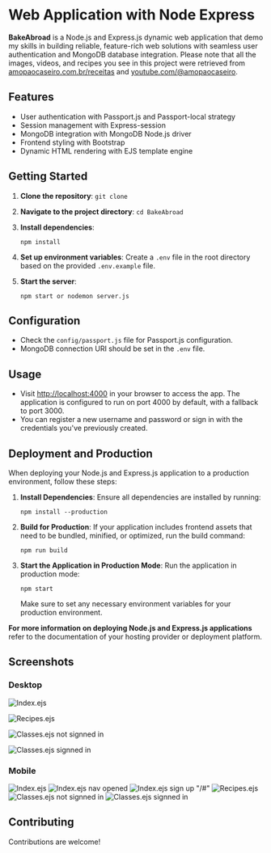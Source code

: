 # Web Application with Node Express

**BakeAbroad** is a Node.js and Express.js dynamic web application that demo my skills in building reliable, feature-rich web solutions with seamless user authentication and MongoDB database integration. Please note that all the images, videos, and recipes you see in this project were retrieved from [amopaocaseiro.com.br/receitas](https://amopaocaseiro.com.br/receitas/) and [youtube.com/@amopaocaseiro](https://www.youtube.com/@amopaocaseiro).

## Features

- User authentication with Passport.js and Passport-local strategy
- Session management with Express-session
- MongoDB integration with MongoDB Node.js driver
- Frontend styling with Bootstrap
- Dynamic HTML rendering with EJS template engine

## Getting Started

1. **Clone the repository**: `git clone`
2. **Navigate to the project directory**: `cd BakeAbroad`
3. **Install dependencies**:

   ```
   npm install
   ```

4. **Set up environment variables**: Create a `.env` file in the root directory based on the provided `.env.example` file.
5. **Start the server**:
   ```
   npm start or nodemon server.js
   ```

## Configuration

- Check the `config/passport.js` file for Passport.js configuration.
- MongoDB connection URI should be set in the `.env` file.

## Usage

- Visit [http://localhost:4000](http://localhost:3000) in your browser to access the app. The application is configured to run on port 4000 by default, with a fallback to port 3000.
- You can register a new username and password or sign in with the credentials you've previously created.

## Deployment and Production

When deploying your Node.js and Express.js application to a production environment, follow these steps:

1. **Install Dependencies**: Ensure all dependencies are installed by running:

   ```
   npm install --production
   ```

2. **Build for Production**: If your application includes frontend assets that need to be bundled, minified, or optimized, run the build command:

   ```
   npm run build
   ```

3. **Start the Application in Production Mode**: Run the application in production mode:

   ```
   npm start
   ```

   Make sure to set any necessary environment variables for your production environment.

**For more information on deploying Node.js and Express.js applications** refer to the documentation of your hosting provider or deployment platform.

## Screenshots

### Desktop

![Index.ejs](public/images/SCR-20240228-lnik.jpeg)

![Recipes.ejs](public/images/SCR-20240228-lpet.jpeg)

![Classes.ejs not signned in](public/images/SCR-20240228-mdzt.png)

![Classes.ejs signned in](public/images/SCR-20240228-lqlm.jpeg)

### Mobile

![Index.ejs](public/images/SCR-20240228-muwh.png) ![Index.ejs nav opened](public/images/SCR-20240228-msob.png)
![Index.ejs sign up "/#"](public/images/SCR-20240228-mwyj.png) ![Recipes.ejs](public/images/SCR-20240228-msui.png)
![Classes.ejs not signned in](public/images/SCR-20240228-mtcn.png) ![Classes.ejs signned in](public/images/SCR-20240228-mtna.png)

## Contributing

Contributions are welcome!
